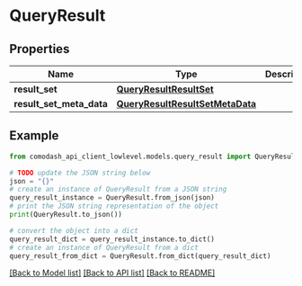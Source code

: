 # QueryResult


## Properties

Name | Type | Description | Notes
------------ | ------------- | ------------- | -------------
**result_set** | [**QueryResultResultSet**](QueryResultResultSet.md) |  | [optional] 
**result_set_meta_data** | [**QueryResultResultSetMetaData**](QueryResultResultSetMetaData.md) |  | [optional] 

## Example

```python
from comodash_api_client_lowlevel.models.query_result import QueryResult

# TODO update the JSON string below
json = "{}"
# create an instance of QueryResult from a JSON string
query_result_instance = QueryResult.from_json(json)
# print the JSON string representation of the object
print(QueryResult.to_json())

# convert the object into a dict
query_result_dict = query_result_instance.to_dict()
# create an instance of QueryResult from a dict
query_result_from_dict = QueryResult.from_dict(query_result_dict)
```
[[Back to Model list]](../README.md#documentation-for-models) [[Back to API list]](../README.md#documentation-for-api-endpoints) [[Back to README]](../README.md)


